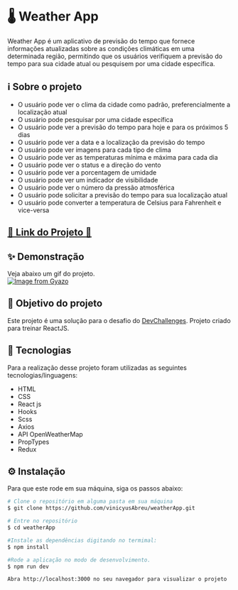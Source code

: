 # 🌡 Weather App

Weather App é um aplicativo de previsão do tempo que fornece informações atualizadas sobre as condições climáticas em uma determinada região, permitindo que os usuários verifiquem a previsão do tempo para sua cidade atual ou pesquisem por uma cidade específica.

## ℹ Sobre o projeto

<ul>
  <li>O usuário pode ver o clima da cidade como padrão, preferencialmente a localização atual</li>
  <li>O usuário pode pesquisar por uma cidade específica</li>
  <li>O usuário pode ver a previsão do tempo para hoje e para os próximos 5 dias</li>
  <li>O usuário pode ver a data e a localização da previsão do tempo</li>
  <li>O usuário pode ver imagens para cada tipo de clima</li>
  <li>O usuário pode ver as temperaturas mínima e máxima para cada dia</li>
  <li>O usuário pode ver o status e a direção do vento</li>
  <li>O usuário pode ver a porcentagem de umidade</li>
  <li>O usuário pode ver um indicador de visibilidade</li>
  <li>O usuário pode ver o número da pressão atmosférica</li>
  <li> O usuário pode solicitar a previsão do tempo para sua localização atual</li>
  <li> O usuário pode converter a temperatura de Celsius para Fahrenheit e vice-versa</li>
</ul>

<h2 ><a href="https://vinicyusabreu.github.io/weatherApp/" target="_blank">🚀 Link do Projeto 🚀</a></h2>

## ✨ Demonstração

Veja abaixo um gif do projeto.</br>
[![Image from Gyazo](https://i.gyazo.com/1353afd4a003863897939ff2b51e21e7.gif)](https://gyazo.com/1353afd4a003863897939ff2b51e21e7)

## 🎯 Objetivo do projeto

Este projeto é uma solução para o desafio do [DevChallenges](https://devchallenges.io/challenges/mM1UIenRhK808W8qmLWv). Projeto criado para treinar ReactJS.

## 🤖 Tecnologias

Para a realização desse projeto foram utilizadas as seguintes tecnologias/linguagens:

- HTML
- CSS
- React js
- Hooks
- Scss
- Axios
- API OpenWeatherMap
- PropTypes
- Redux

## ⚙️ Instalação

Para que este rode em sua máquina, siga os passos abaixo:

```bash
# Clone o repositório em alguma pasta em sua máquina
$ git clone https://github.com/vinicyusAbreu/weatherApp.git

# Entre no repositório
$ cd weatherApp

#Instale as dependências digitando no termimal:
$ npm install

#Rode a aplicação no modo de desenvolvimento.
$ npm run dev

Abra http://localhost:3000 no seu navegador para visualizar o projeto
```

